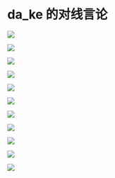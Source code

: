 # da_ke 的对线言论

![](https://pic.imgdb.cn/item/663780370ea9cb140356d188.png)

![](https://pic.imgdb.cn/item/6637857c0ea9cb140364dc53.png)

![](https://pic.imgdb.cn/item/6637859b0ea9cb1403652c75.png)

![](https://pic.imgdb.cn/item/663785c50ea9cb140365993b.png)

![](https://pic.imgdb.cn/item/6637800d0ea9cb140356712b.png)

![](https://pic.imgdb.cn/item/6637809b0ea9cb140357beee.png)

![](https://pic.imgdb.cn/item/66361d6c0ea9cb140302a07d.png)

![](https://pic.imgdb.cn/item/6637816b0ea9cb140359c290.png)

![](https://pic.imgdb.cn/item/66377f5b0ea9cb140354c541.png)

![](https://pic.imgdb.cn/item/663636240ea9cb14034ee360.png)

![](https://cdn.luogu.com.cn/upload/image_hosting/kjzy8kdo.png)